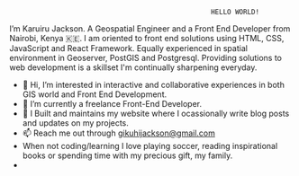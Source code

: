                                                       HELLO WORLD!
I’m Karuiru Jackson. A Geospatial Engineer and a Front End Developer from Nairobi, Kenya 🇰🇪.
I am oriented to front end solutions using HTML, CSS, JavaScript and React Framework. Equally experienced in spatial environment in Geoserver, PostGIS and Postgresql. Providing solutions to web development is a skillset I'm continually sharpening everyday.
-  👋 Hi, I’m interested in interactive and collaborative experiences in both GIS world and Front End Development.
- 🌱 I’m currently a freelance Front-End Developer.
- 💞️ I Built and maintains my website where I ocassionally write blog posts and updates on my projects.
- 📫 Reach me out through gikuhijackson@gmail.com
-  When not coding/learning I love playing soccer, reading inspirational books or spending time with my precious gift, my family.
-  
<!---
karuirujackson/karuirujackson is a ✨ special ✨ repository because its `README.md` (this file) appears on your GitHub profile.
You can click the Preview link to take a look at your changes.
--->
